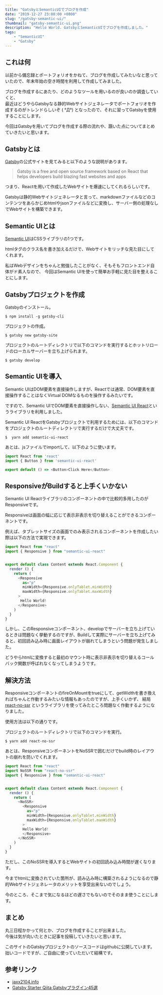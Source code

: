 ```yaml
---
title: "GatsbyとSemanticUIでブログを作成"
date: "2019-12-27 23:00:00 +0800"
slug: "/gatsby-semantic-ui/"
thumbnail: "gatsby-semantic-ui.png"
description: "Hello World. GatsbyとSemanticUIでブログを作成しました。"
tags:
    - "SemanticUI"
    - "Gatsby"
---
```


## これは何

以前から備忘録とポートフォリオをかねて、ブログを作成してみたいなと思っていたので、年末年始の空き時間を利用して作成してみました。  

ブログを作成するにあたり、どのようなツールを用いるのが良いのか調査していくと、  
最近はどうやらGatsbyなる静的Webサイトジェネレータでポートフォリオを作成するのがトレンドらしいぞ ( °Д°) となったので、それに習ってGatsbyを使用することにします。

今回はGatsbyを用いてブログを作成する際の流れや、躓いた点についてまとめていきたいと思います。

## Gatsbyとは

[Gatsby](https://www.gatsbyjs.org/)の公式サイトを見てみると以下のような説明があります。

> Gatsby is a free and open source framework based on React that helps developers build blazing fast websites and apps

つまり、Reactを用いて作成したWebサイトを爆速にしてくれるらしいです。

Gatsbyは静的Webサイトジェネレータと言って、markdownファイルなどのコンテンツをあらかじめhtmlやjsonファイルなどに変換し、サーバー側の処理なしでWebサイトを構築できます。

## Semantic UIとは

[Semantic UI](https://semantic-ui.com/)はCSSライブラリの1つです。

htmlタグのクラス名を書き加えるだけで、Webサイトをリッチな見た目にしてくれます。

私はWebデザインをちゃんと勉強したことがなく、そもそもフロントエンド自体がド素人なので、 今回はSemantic UIを使って簡単お手軽に見た目を整えることにします。 

## Gatsbyプロジェクトを作成

Gatsbyのインストール。

```shell
$ npm install -g gatsby-cli
```

プロジェクトの作成。

```shell
$ gatsby new gatsby-site
```

プロジェクトのルートディレクトリで以下のコマンドを実行するとホットリロードのローカルサーバーを立ち上げられます。

```shell
$ gatsby develop
```

## Semantic UIを導入

Semantic UIはDOM要素を直接操作しますが、Reactでは通常、DOM要素を直接操作することはなくVirtual DOMなるものを操作するみたいです。

ですので、Semantic UIでDOM要素を直接操作しない、[Semantic UI React](https://react.semantic-ui.com/)というライブラリを利用しました。

Semantic UI ReactをGatsbyプロジェクトで利用するためには、以下のコマンドをプロジェクトのルートディレクトリで実行するだけで大丈夫です。

```shell
$  yarn add semantic-ui-react
```

あとは、jsファイルでimportして、以下のように使います。

```javascript
import React from 'react'
import { Button } from 'semantic-ui-react'

export default () => <Button>Click Here</Button>
```

## ResponsiveがBuildすると上手くいかない

Semantic UI Reactライブラリのコンポーネントの中で比較的多用したのがResponsiveです。

Responsiveは画面の幅に応じて表示非表示を切り替えることができるコンポーネントです。

例えば、タブレットサイズの画面でのみ表示されるコンポーネントを作成したい際は以下の方法で実現できます。

```javascript
import React from "react"
import { Responsive } from "semantic-ui-react"


export default class Content extends React.Component {
  render () {
    return (
      <Responsive
        as="p"
        minWidth={Responsive.onlyTablet.minWidth}
        maxWidth={Responsive.onlyTablet.maxWidth}
      >
       Hello World! 
      </Responsive>
    )
  }
}
```

しかし、このResponsiveコンポーネント、developでサーバーを立ち上げているときは問題なく挙動するのですが、Buildして実際にサーバーを立ち上げてみると、初回読み込み時に画面レイアウトが崩れてしまうという問題が発生しました。

どうやらhtmlに変換すると最初のマウント時に表示非表示を切り替えるコールバック関数が呼ばれなくなってしまうようです。

## 解決方法

ResponsiveコンポーネントのfireOnMountをtrueにして、getWidthを書き換えればちゃんと作動するみたいな情報もあったのですが、上手くいかず、
結局 [react-no-ssr](https://github.com/kadirahq/react-no-ssr) というライブラリを使ってみたところ問題なく作動するようになりました。

使用方法は以下の通りです。

プロジェクトのルートディレクトリで以下のコマンドを実行。

```shell
$ yarn add react-no-ssr
```

あとは、ResponsiveコンポーネントをNoSSRで囲むだけでbuild時のレイアウトの崩れを防いでくれます。

```javascript
import React from "react"
import NoSSR from "react-no-ssr"
import { Responsive } from "semantic-ui-react"


export default class Content extends React.Component {
  render () {
    return (
      <NoSSR>
        <Responsive
          as="p"
          minWidth={Responsive.onlyTablet.minWidth}
          maxWidth={Responsive.onlyTablet.maxWidth}
        >
        Hello World! 
        </Responsive>
      </NoSSR>
    )
  }
}
```

ただし、このNoSSRを導入するとWebサイトの初回読み込み時間が遅くなります。

今までhtmlに変換されていた箇所が、読み込み時に構築されるようになるので静的Webサイトジェネレータのメリットを享受出来ないのでしょう。

今のところ、そこまで気になるほどの遅さでもないのでそのまま使うことにします。

## まとめ

丸三日程かかって何とか、ブログを作成することが出来ました。  
今後は気が向いたときに記事を投稿していきたいと思います。

このサイトのGatsbyプロジェクトのソースコードはgithubに公開しています。  
拙いコードですが、ご自由に使っていただいて結構です。

## 参考リンク

- [jaxx2104.info](https://jaxx2104.info/)
- [Gatsby Starter Qiita Gatsbyプラグイン45選](https://takumon.github.io/gatsby-starter-qiita/f18d04ac-9b1a-5ac8-8d43-8aa3d8f746a7/)
